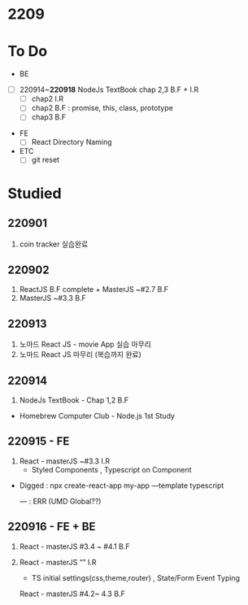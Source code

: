 # 2209

# To Do

- BE
- [ ]  220914~**220918** NodeJs TextBook chap 2,3 B.F + I.R
    - [ ]  chap2 I.R
    - [ ]  chap2 B.F : promise, this, class, prototype
    - [ ]  chap3 B.F
    
- FE
    - [ ]  React Directory Naming
- ETC
    - [ ] git reset

# Studied

## 220901

1. coin tracker 실습완료

## 220902

1. ReactJS B.F complete + MasterJS ~#2.7 B.F
2. MasterJS ~#3.3 B.F

## 220913

1. 노마드 React JS  - movie App 실습 마무리
2. 노마드 React JS  마무리 (복습까지 완료)

## 220914

1. NodeJs TextBook - Chap 1,2 B.F
- Homebrew Computer Club - Node.js 1st Study

## 220915 - FE

1. React - masterJS ~#3.3 I.R
    - Styled Components , Typescript on Component
- Digged : npx create-react-app my-app —template typescript
    
    — : ERR (UMD Global??)

## 220916 - FE + BE

1. React - masterJS #3.4 ~ #4.1 B.F
2. React - masterJS “” I.R
    - TS initial settings(css,theme,router) , State/Form Event Typing
    
    React - masterJS #4.2~ 4.3 B.F